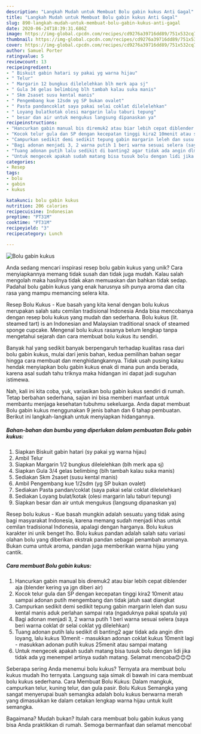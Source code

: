 ```yaml
---
description: "Langkah Mudah untuk Membuat Bolu gabin kukus Anti Gagal"
title: "Langkah Mudah untuk Membuat Bolu gabin kukus Anti Gagal"
slug: 890-langkah-mudah-untuk-membuat-bolu-gabin-kukus-anti-gagal
date: 2020-06-24T18:39:31.686Z
image: https://img-global.cpcdn.com/recipes/cd9276a39716dd89/751x532cq70/bolu-gabin-kukus-foto-resep-utama.jpg
thumbnail: https://img-global.cpcdn.com/recipes/cd9276a39716dd89/751x532cq70/bolu-gabin-kukus-foto-resep-utama.jpg
cover: https://img-global.cpcdn.com/recipes/cd9276a39716dd89/751x532cq70/bolu-gabin-kukus-foto-resep-utama.jpg
author: Samuel Porter
ratingvalue: 5
reviewcount: 13
recipeingredient:
- " Biskuit gabin hatari sy pakai yg warna hijau"
- " Telur"
- " Margarin 12 bungkus dilelelehkan blh merk apa sj"
- " Gula 34 gelas belimbing blh tambah kalau suka manis"
- " Skm 2saset susu kental manis"
- " Pengembang kue 12sdm yg SP bukan ovalet"
- " Pasta pandancoklat saya pakai selai coklat dilelelehkan"
- " Loyang bulatkotak olesi margarin lalu taburi tepung"
- " besar dan air untuk mengukus langsung dipanaskan ya"
recipeinstructions:
- "Hancurkan gabin manual bis diremuk2 atau biar lebih cepat diblender aja (blender kering ya jgn diberi air)"
- "Kocok telur gula dan SP dengan kecepatan tinggi kira2 10menit atau sampai adonan putih mengembang dan tidak jatuh saat diangkat"
- "Campurkan sedikit demi sedikit tepung gabin margarin leleh dan susu kental manis aduk perlahan sampai rata (ngaduknya pakai spatula ya)"
- "Bagi adonan menjadi 3, 2 warna putih 1 beri warna sesuai selera (saya beri warna coklat dr selai coklat yg dilelehkan)"
- "Tuang adonan putih lalu sedikit di banting2 agar tidak ada angin dlm loyang, lalu kukus 10menit - masukkan adonan coklat kukus 10menit lagi - masukkan adonan putih kukus 25menit atau sampai matang"
- "Untuk mengecek apakah sudah matang bisa tusuk bolu dengan lidi jika tidak ada yg menempel artinya sudah matang. Selamat mencoba😊😊😊"
categories:
- Resep
tags:
- bolu
- gabin
- kukus

katakunci: bolu gabin kukus 
nutrition: 206 calories
recipecuisine: Indonesian
preptime: "PT31M"
cooktime: "PT31M"
recipeyield: "3"
recipecategory: Lunch

---
```



![Bolu gabin kukus](https://img-global.cpcdn.com/recipes/cd9276a39716dd89/751x532cq70/bolu-gabin-kukus-foto-resep-utama.jpg)

Anda sedang mencari inspirasi resep bolu gabin kukus yang unik? Cara menyiapkannya memang tidak susah dan tidak juga mudah. Kalau salah mengolah maka hasilnya tidak akan memuaskan dan bahkan tidak sedap. Padahal bolu gabin kukus yang enak harusnya sih punya aroma dan cita rasa yang mampu memancing selera kita.

Resep Bolu Kukus - Kue basah yang kita kenal dengan bolu kukus merupakan salah satu cemilan tradisional Indonesia Anda bisa mencobanya dengan resep bolu kukus yang mudah dan sederhana. Bolu kukus (lit. steamed tart) is an Indonesian and Malaysian traditional snack of steamed sponge cupcake. Mengenal bolu kukus rasanya belum lengkap tanpa mengetahui sejarah dan cara membuat bolu kukus itu sendiri.

Banyak hal yang sedikit banyak berpengaruh terhadap kualitas rasa dari bolu gabin kukus, mulai dari jenis bahan, kedua pemilihan bahan segar hingga cara membuat dan menghidangkannya. Tidak usah pusing kalau hendak menyiapkan bolu gabin kukus enak di mana pun anda berada, karena asal sudah tahu triknya maka hidangan ini dapat jadi suguhan istimewa.


Nah, kali ini kita coba, yuk, variasikan bolu gabin kukus sendiri di rumah. Tetap berbahan sederhana, sajian ini bisa memberi manfaat untuk membantu menjaga kesehatan tubuhmu sekeluarga. Anda dapat membuat Bolu gabin kukus menggunakan 9 jenis bahan dan 6 tahap pembuatan. Berikut ini langkah-langkah untuk menyiapkan hidangannya.

<!--inarticleads1-->

##### Bahan-bahan dan bumbu yang diperlukan dalam pembuatan Bolu gabin kukus:

1. Siapkan  Biskuit gabin hatari (sy pakai yg warna hijau)
1. Ambil  Telur
1. Siapkan  Margarin 1/2 bungkus dilelelehkan (blh merk apa sj)
1. Siapkan  Gula 3/4 gelas belimbing (blh tambah kalau suka manis)
1. Sediakan  Skm 2saset (susu kental manis)
1. Ambil  Pengembang kue 1/2sdm (yg SP bukan ovalet)
1. Sediakan  Pasta pandan/coklat (saya pakai selai coklat dilelelehkan)
1. Sediakan  Loyang bulat/kotak (olesi margarin lalu taburi tepung)
1. Siapkan  besar dan air untuk mengukus (langsung dipanaskan ya)


Resep bolu kukus - Kue basah mungkin adalah sesuatu yang tidak asing bagi masyarakat Indonesia, karena memang sudah menjadi khas untuk cemilan tradisional Indonesia, apalagi dengan harganya. Bolu kukus karakter ini unik benget lho. Bolu kukus pandan adalah salah satu variasi olahan bolu yang diberikan ekstrak pandan sebagai penambah aromanya. Bukan cuma untuk aroma, pandan juga memberikan warna hijau yang cantik. 

<!--inarticleads2-->

##### Cara membuat Bolu gabin kukus:

1. Hancurkan gabin manual bis diremuk2 atau biar lebih cepat diblender aja (blender kering ya jgn diberi air)
1. Kocok telur gula dan SP dengan kecepatan tinggi kira2 10menit atau sampai adonan putih mengembang dan tidak jatuh saat diangkat
1. Campurkan sedikit demi sedikit tepung gabin margarin leleh dan susu kental manis aduk perlahan sampai rata (ngaduknya pakai spatula ya)
1. Bagi adonan menjadi 3, 2 warna putih 1 beri warna sesuai selera (saya beri warna coklat dr selai coklat yg dilelehkan)
1. Tuang adonan putih lalu sedikit di banting2 agar tidak ada angin dlm loyang, lalu kukus 10menit - masukkan adonan coklat kukus 10menit lagi - masukkan adonan putih kukus 25menit atau sampai matang
1. Untuk mengecek apakah sudah matang bisa tusuk bolu dengan lidi jika tidak ada yg menempel artinya sudah matang. Selamat mencoba😊😊😊


Seberapa sering Anda menemui bolu kukus? Ternyata ara membuat bolu kukus mudah lho ternyata. Langsung saja simak di bawah ini cara membuat bolu kukus sederhana. Cara Membuat Bolu Kukus: Dalam mangkuk, campurkan telur, kuning telur, dan gula pasir. Bolu Kukus Semangka yang sangat menyerupai buah semangka adalah bolu kukus berwarna merah yang dimasukkan ke dalam cetakan lengkap warna hijau untuk kulit semangka. 

Bagaimana? Mudah bukan? Itulah cara membuat bolu gabin kukus yang bisa Anda praktikkan di rumah. Semoga bermanfaat dan selamat mencoba!
